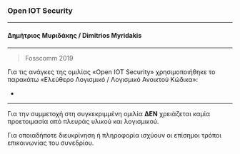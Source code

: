 ### **Open IOT Security**
---
#### **Δημήτριος Μυριδάκης / Dimitrios Myridakis**
####
--- 
>Fosscomm 2019

Για τις ανάγκες της ομιλίας «Open IOT Security» χρησιμοποιήθηκε το παρακάτω «Ελεύθερο Λογισμικό / Λογισμικό Ανοικτού Κώδικα»:

-


---

Για την συμμετοχή στη συγκεκριμμένη ομιλία **ΔΕΝ** χρειάζεται καμία προετοιμασία από πλευράς υλικού και λογισμικού.

Για οποιαδήποτε διευκρίνηση ή πληροφορία ισχύουν οι επίσημοι τρόποι επικοινωνίας του συνεδρίου.
